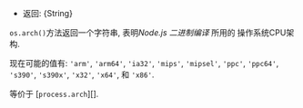 <!-- YAML
added: v0.5.0
-->

* 返回: {String}

`os.arch()`方法返回一个字符串, 表明*Node.js 二进制编译* 所用的
操作系统CPU架构.

现在可能的值有: `'arm'`, `'arm64'`, `'ia32'`, `'mips'`,
`'mipsel'`, `'ppc'`, `'ppc64'`, `'s390'`, `'s390x'`, `'x32'`, `'x64'`,  和
`'x86'`.

等价于 [`process.arch`][].

